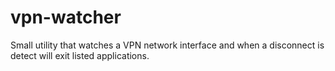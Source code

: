 # vpn-watcher
Small utility that watches a VPN network interface and when a disconnect is detect will exit listed applications.
